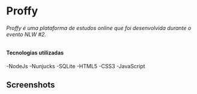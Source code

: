 # Proffy

###### Proffy é uma plataforma de estudos online que foi desenvolvida durante o evento NLW #2.

#### Tecnologias utilizadas
-NodeJs
-Nunjucks
-SQLite
-HTML5
-CSS3
-JavaScript



## Screenshots